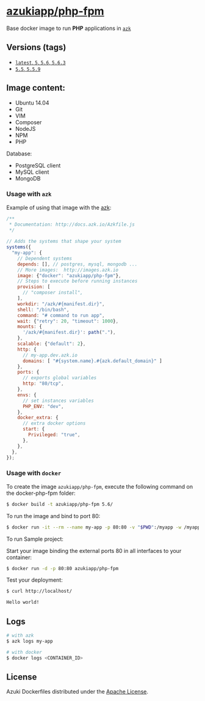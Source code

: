[azukiapp/php-fpm](http://images.azk.io/#/php-fpm)
==================

Base docker image to run **PHP** applications in [`azk`](http://azk.io)

Versions (tags)
---

- [`latest`, `5`, `5.6`, `5.6.3`](https://github.com/azukiapp/docker-php-fpm/blob/master/5.6/Dockerfile)
- [`5.5`, `5.5.9`](https://github.com/azukiapp/docker-php-fpm/blob/master/5.5/Dockerfile)

Image content:
---

- Ubuntu 14.04
- Git
- VIM
- Composer
- NodeJS
- NPM
- PHP

Database:

- PostgreSQL client
- MySQL client
- MongoDB

### Usage with `azk`

Example of using that image with the [azk](http://azk.io):

```js
/**
 * Documentation: http://docs.azk.io/Azkfile.js
 */
 
// Adds the systems that shape your system
systems({
  "my-app": {
    // Dependent systems
    depends: [], // postgres, mysql, mongodb ...
    // More images:  http://images.azk.io
    image: {"docker": "azukiapp/php-fpm"},
    // Steps to execute before running instances
    provision: [
      // "composer install",
    ],
    workdir: "/azk/#{manifest.dir}",
    shell: "/bin/bash",
    command: "# command to run app",
    wait: {"retry": 20, "timeout": 1000},
    mounts: {
      '/azk/#{manifest.dir}': path("."),
    },
    scalable: {"default": 2},
    http: {
      // my-app.dev.azk.io
      domains: [ "#{system.name}.#{azk.default_domain}" ]
    },
    ports: {
      // exports global variables
      http: "80/tcp",
    },
    envs: {
      // set instances variables
      PHP_ENV: "dev",
    },
    docker_extra: {
      // extra docker options
      start: {
        Privileged: "true",
      },
    },
  },
});
```


### Usage with `docker`

To create the image `azukiapp/php-fpm`, execute the following command on the docker-php-fpm folder:

```sh
$ docker build -t azukiapp/php-fpm 5.6/
```

To run the image and bind to port 80:

```sh
$ docker run -it --rm --name my-app -p 80:80 -v "$PWD":/myapp -w /myapp azukiapp/php-fpm php index.php
```

To run Sample project:

Start your image binding the external ports 80 in all interfaces to your container:

```sh
$ docker run -d -p 80:80 azukiapp/php-fpm
```

Test your deployment:

```sh
$ curl http://localhost/

Hello world!
```

Logs
---

```sh
# with azk
$ azk logs my-app

# with docker
$ docker logs <CONTAINER_ID>
```

## License

Azuki Dockerfiles distributed under the [Apache License](https://github.com/azukiapp/dockerfiles/blob/master/LICENSE).
